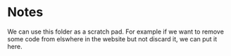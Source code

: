 # Notes

We can use this folder as a scratch pad. For example if we want to remove some code from elswhere in the website but not discard it, we can put it here.